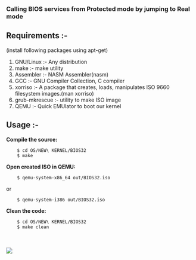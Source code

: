 ### Calling BIOS services from Protected mode by jumping to Real mode

## Requirements :-

(install following packages using apt-get)<br/>
1) GNU/Linux :-  Any distribution<br/>
2) make :- make utility<br/>
3) Assembler :-  NASM Assembler(nasm)<br/>
4) GCC :-  GNU Compiler Collection, C compiler<br/>
5) xorriso :-  A package that creates, loads, manipulates ISO 9660 filesystem images.(man xorriso)<br/>
6) grub-mkrescue :- utility to make ISO image<br/>
7) QEMU :-  Quick EMUlator to boot our kernel<br/>


## Usage :-<br/>

**Compile the source:**
```
	$ cd OS/NEW\ KERNEL/BIOS32
	$ make
```

**Open created ISO in QEMU:**
```
	$ qemu-system-x86_64 out/BIOS32.iso
```
or
```
	$ qemu-system-i386 out/BIOS32.iso
```
**Clean the code:**
```
	$ cd OS/NEW\ KERNEL/BIOS32
	$ make clean
```

<br/>
<br/>
<img src="https://raw.githubusercontent.com/pritamzope/OS/master/NEW%20KERNEL/BIOS32/kernel_bios32.png"/>

